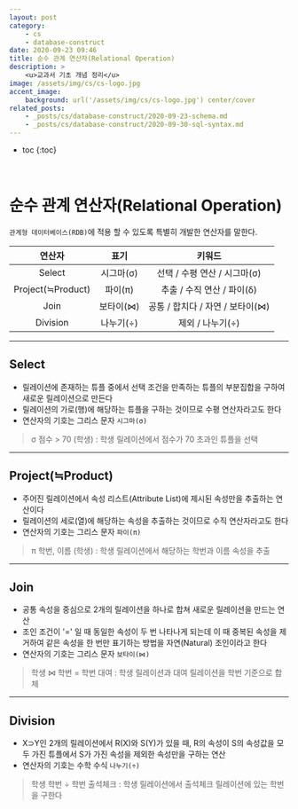 ```yaml
---
layout: post
category:
    - cs
    - database-construct
date: 2020-09-23 09:46
title: 순수 관계 연산자(Relational Operation)
description: >
    <u>교과서 기초 개념 정리</u> 
image: /assets/img/cs/cs-logo.jpg
accent_image:
    background: url('/assets/img/cs/cs-logo.jpg') center/cover
related_posts:
    - _posts/cs/database-construct/2020-09-23-schema.md
    - _posts/cs/database-construct/2020-09-30-sql-syntax.md
---
```


* toc
{:toc}

&nbsp;  

# **순수 관계 연산자(Relational Operation)**

`관계형 데이터베이스(RDB)`에 적용 할 수 있도록 특별히 개발한 연산자를 말한다.

|연산자|표기|키워드|
|:---:|:---:|:---:|
|Select|시그마(σ)|선택 / 수평 연산 / 시그마(σ)|
|Project(≒Product)|파이(π)|추출 / 수직 연산 / 파이(δ)|
|Join|보타이(⋈)|공통 / 합치다 / 자연 / 보타이(⋈)|
|Division|나누기(÷)|제외 / 나누기(÷)|

---

## **Select**

- 릴레이션에 존재하는 튜플 중에서 선택 조건을 만족하는 튜플의 부분집합을 구하여 새로운 릴레이션으로 만든다
- 릴레이션의 가로(행)에 해당하는 튜플을 구하는 것이므로 수평 연산자라고도 한다
- 연산자의 기호는 그리스 문자 `시그마(σ)`

> σ 점수 > 70 (학생) : 학생 릴레이션에서 점수가 70 초과인 튜플을 선택

---

## **Project(≒Product)**

- 주어진 릴레이션에서 속성 리스트(Attribute List)에 제시된 속성만을 추출하는 연산이다
- 릴레이션의 세로(열)에 해당하는 속성을 추출하는 것이므로 수직 연산자라고도 한다
- 연산자의 기호는 그리스 문자 `파이(π)`

> π 학번, 이름 (학생) : 학생 릴레이션에서 해당하는 학번과 이름 속성을 추출

---

## **Join**

- 공통 속성을 중심으로 2개의 릴레이션을 하나로 합쳐 새로운 릴레이션을 만드는 연산
- 조인 조건이 '=' 일 때 동일한 속성이 두 번 나타나게 되는데 이 때 중복된 속성을 제거하여 같은 속성을 한 번만 표기하는 방법을 자연(Natural) 조인이라고 한다
- 연산자의 기호는 그리스 문자 `보타이(⋈)`

> 학생 ⋈ 학번 = 학번 대여 : 학생 릴레이션과 대여 릴레이션을 학번 기준으로 합체

---

## **Division**

- X⊃Y인 2개의 릴레이션에서 R(X)와 S(Y)가 있을 때, R의 속성이 S의 속성값을 모두 가진 튜플에서 S가 가진 속성을 제외한 속성만을 구하는 연산
- 연산자의 기호는 수학 수식 `나누기(÷)`

> 학생 학번 ÷ 학번 출석체크 : 학생 릴레이션에서 출석체크 릴레이션에 있는 학번을 구한다